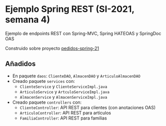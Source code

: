 

# Ejemplo Spring REST  (SI-2021, semana 4)

Ejemplo de endpoints REST con Spring-MVC, Spring HATEOAS y  SpringDoc OAS

Construido sobre proyecto [pedidos-spring-21](https://github.com/esei-si-dagss/pedidos-spring-21)

## Añadidos

* En paquete `daos`: `ClienteDAO`, `AlmacenDAO` y `ArticuloAlmacenDAO` 
* Creado paquete `services` con:
	* `ClienteService` y `ClienteServiceImpl.java` 	
	* `ArticuloService` y `ArtculoServiceImpl.java` 	
	* `AlmacenService` y `AlmacenServiceImpl.java`  	
* Creado paquete `controllers` con:
   * `ClienteController`: API REST para clientes (con anotaciones OAS)
   * `ArticuloController`: API REST para artículos
   * `FamiliaController`: API REST para familias